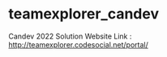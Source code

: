 # teamexplorer_candev

Candev 2022 Solution
Website Link : http://teamexplorer.codesocial.net/portal/
